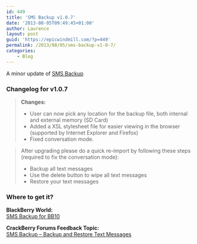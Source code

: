 ```yaml
---
id: 449
title: 'SMS Backup v1.0.7'
date: '2013-08-05T09:49:45+01:00'
author: Laurence
layout: post
guid: 'https://epicwindmill.com/?p=449'
permalink: /2013/08/05/sms-backup-v1-0-7/
categories:
    - Blog
---
```


A minor update of [SMS Backup](https://epicwindmill.com/sms-backup/)

### Changelog for v1.0.7

> **Changes:**
> 
> - User can now pick any location for the backup file, both internal and external memory (SD Card)
> - Added a XSL stylesheet file for easier viewing in the browser (supported by Internet Explorer and Firefox)
> - Fixed conversation mode.

> After upgrading please do a quick re-import by following these steps (required to fix the conversation mode):
> 
> - Backup all text messages
> - Use the delete button to wipe all text messages
> - Restore your text messages

### Where to get it?

**BlackBerry World:**  
[SMS Backup for BB10](http://appworld.blackberry.com/webstore/content/27686935/)

**CrackBerry Forums Feedback Topic:**  
[SMS Backup – Backup and Restore Text Messages](http://forums.crackberry.com/app-announcements-f281/sms-backup-backup-restore-text-messages-801268/)